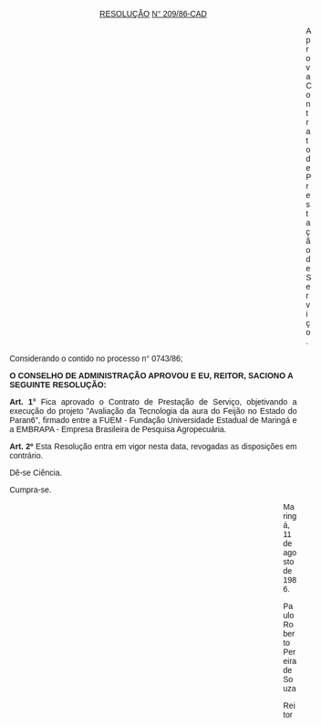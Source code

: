 <BODY>

<U><FONT FACE="Arial"><P ALIGN="CENTER">RESOLU&Ccedil;&Atilde;O</U> <U>N° 209/86-CAD</P>
</U><P ALIGN="CENTER"></P><DIR>
<DIR>
<DIR>
<DIR>
<DIR>
<DIR>
<DIR>
<DIR>
<DIR>
<DIR>
<DIR>
<DIR>
<DIR>

<P>Aprova Contrato de Presta&ccedil;&atilde;o de Servi&ccedil;o .</P></DIR>
</DIR>
</DIR>
</DIR>
</DIR>
</DIR>
</DIR>
</DIR>
</DIR>
</DIR>
</DIR>
</DIR>
</DIR>

<P>Considerando o contido no processo n° 0743/86;</P>

<B><P>O CONSELHO DE ADMINISTRA&Ccedil;&Atilde;O APROVOU E EU, REITOR, SACIONO A SEGUINTE RESOLU&Ccedil;&Atilde;O:</P>
</B>
<B><P ALIGN="JUSTIFY">Art. 1°</B> Fica aprovado o Contrato de Presta&ccedil;&atilde;o de Servi&ccedil;o,  objetivando a execu&ccedil;&atilde;o do projeto "Avalia&ccedil;&atilde;o da Tecnologia da aura do Feij&atilde;o no Estado do Paran6", firmado entre a FUEM - Funda&ccedil;&atilde;o Universidade Estadual de Maring&aacute; e a EMBRAPA - Empresa Brasileira de Pesquisa Agropecu&aacute;ria.</P>
<B><P ALIGN="JUSTIFY">Art. 2º</B> Esta Resolu&ccedil;&atilde;o entra em vigor nesta data, revogadas as disposi&ccedil;&otilde;es em contr&aacute;rio.</P>
<P>D&ecirc;-se Ci&ecirc;ncia.</P>
<P>Cumpra-se.</P>
<P ALIGN="CENTER"></P><DIR>
<DIR>
<DIR>
<DIR>
<DIR>
<DIR>
<DIR>
<DIR>
<DIR>
<DIR>
<DIR>
<DIR>

<P>Maring&aacute;, 11 de agosto de 1986.</P>

<P>Paulo Roberto Pereira de Souza</P>
<P>Reitor </P>
<P ALIGN="CENTER"></P>
<P>&nbsp;</P></DIR>
</DIR>
</DIR>
</DIR>
</DIR>
</DIR>
</DIR>
</DIR>
</DIR>
</DIR>
</DIR>
</DIR>
</FONT></BODY>
